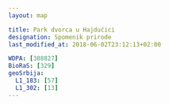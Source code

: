 ```yaml
---
layout: map

title: Park dvorca u Hajdučici
designation: Spomenik prirode
last_modified_at: 2018-06-02T23:12:13+02:00

WDPA: [388827]
BioRaS: [329]
geoSrbija:
  L1_183: [57]
  L1_302: [13]
---
```

